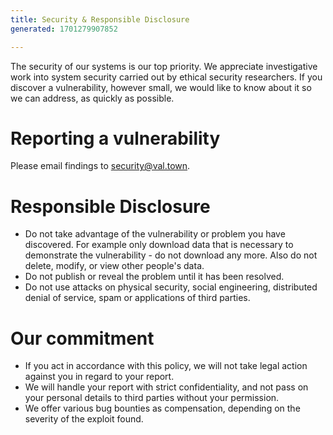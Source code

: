 ```yaml
---
title: Security & Responsible Disclosure
generated: 1701279907852

---
```


The security of our systems is our top priority. We appreciate investigative work into system security carried out by ethical security researchers. If you discover a vulnerability, however small, we would like to know about it so we can address, as quickly as possible.

# Reporting a vulnerability

Please email findings to [security@val.town](mailto:security@val.town).

# Responsible Disclosure

* Do not take advantage of the vulnerability or problem you have discovered. For example only download data that is necessary to demonstrate the vulnerability - do not download any more. Also do not delete, modify, or view other people's data.
* Do not publish or reveal the problem until it has been resolved.
* Do not use attacks on physical security, social engineering, distributed denial of service, spam or applications of third parties.

# Our commitment

* If you act in accordance with this policy, we will not take legal action against you in regard to your report.
* We will handle your report with strict confidentiality, and not pass on your personal details to third parties without your permission.
* We offer various bug bounties as compensation, depending on the severity of the exploit found.
